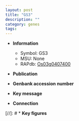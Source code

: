 ```yaml
---
layout: post
title: "GS3"
description: ""
category: genes
tags: 
---
```


* **Information**  
    + Symbol: GS3  
    + MSU: None  
    + RAPdb: [Os03g0407400](http://rapdb.dna.affrc.go.jp/viewer/gbrowse_details/irgsp1?name=Os03g0407400)  

* **Publication**  

* **Genbank accession number**  

* **Key message**  

* **Connection**  

[//]: # * **Key figures**  


